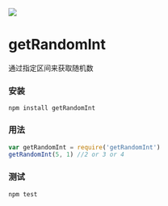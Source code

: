 ![](https://travis-ci.org/little-white/write-npm-module.svg?branch=master)
# getRandomInt

通过指定区间来获取随机数

### 安装

```shell
npm install getRandomInt
```

### 用法

```javascript
var getRandomInt = require('getRandomInt')
getRandomInt(5, 1) //2 or 3 or 4
```

### 测试

```shell
npm test
```

